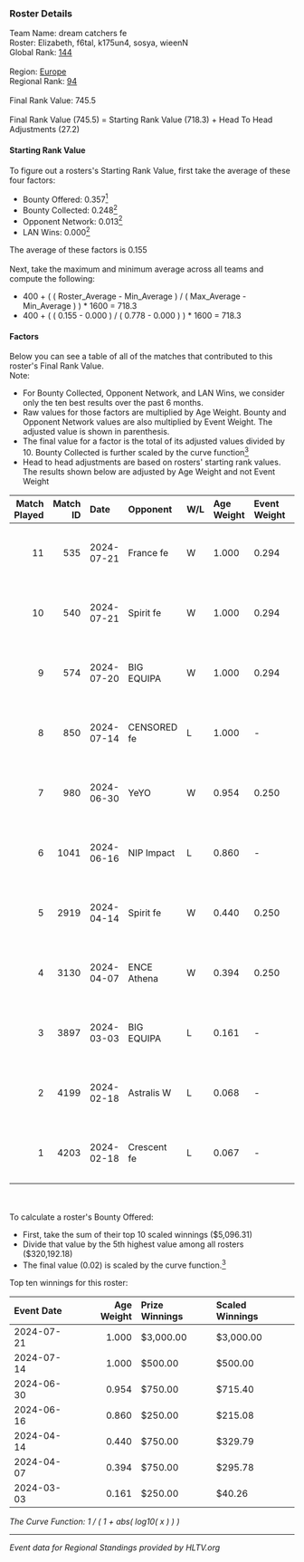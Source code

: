 ### Roster Details<br />
Team Name: dream catchers fe<br />
Roster: Elizabeth, f6tal, k175un4, sosya, wieenN<br />
Global Rank: [144](../standings_global.md)<br />
<br />
Region: [Europe]( ../standings_europe.md)<br />
Regional Rank: [94]( ../standings_europe.md)<br />
<br />
Final Rank Value:  745.5<br />
<br />
Final Rank Value (745.5) = Starting Rank Value (718.3) + Head To Head Adjustments (27.2)<br />

#### Starting Rank Value<br />
To figure out a rosters's Starting Rank Value, first take the average of these four factors:<br />
- Bounty Offered: 0.357[<sup>1</sup>](#table2)
- Bounty Collected: 0.248[<sup>2</sup>](#table1)
- Opponent Network: 0.013[<sup>2</sup>](#table1)
- LAN Wins: 0.000[<sup>2</sup>](#table1)

The average of these factors is 0.155<br />
<br />
Next, take the maximum and minimum average across all teams and compute the following:<br />
- 400 + ( ( Roster_Average - Min_Average ) / ( Max_Average - Min_Average ) ) * 1600 = 718.3
- 400 + ( ( 0.155 - 0.000 ) / ( 0.778 - 0.000 ) ) * 1600 = 718.3


#### Factors<br />
Below you can see a table of all of the matches that contributed to this roster's Final Rank Value.<br />
Note:<br />

- For Bounty Collected, Opponent Network, and LAN Wins, we consider only the ten best results over the past 6 months.
- Raw values for those factors are multiplied by Age Weight. Bounty and Opponent Network values are also multiplied by Event Weight. The adjusted value is shown in parenthesis.
- The final value for a factor is the total of its adjusted values divided by 10. Bounty Collected is further scaled by the curve function[<sup>3</sup>](#curveFunction)
- Head to head adjustments are based on rosters' starting rank values. The results shown below are adjusted by Age Weight and not Event Weight
<span id="table1"></span><br />


| Match Played | Match ID | Date       | Opponent    | W/L | Age Weight | Event Weight | Bounty Collected | Opponent Network | LAN Wins  | H2H Adj. | Roster                                   |
| -: | -: | :- | :- | :- | :- | :- | :- | :- | :- | -: | :- |
|           11 |      535 | 2024-07-21 | France fe   | W   | 1.000      | 0.294        | 0.006 (0.002)    | 0.115 (0.034)    | 0 (0.000) |    13.43 | Elizabeth, f6tal, k175un4, sosya, wieenN |
|           10 |      540 | 2024-07-21 | Spirit fe   | W   | 1.000      | 0.294        | 0.005 (0.001)    | 0.136 (0.040)    | 0 (0.000) |    11.64 | Elizabeth, f6tal, k175un4, sosya, wieenN |
|            9 |      574 | 2024-07-20 | BIG EQUIPA  | W   | 1.000      | 0.294        | 0.017 (0.005)    | 0.142 (0.042)    | 0 (0.000) |    18.12 | Elizabeth, f6tal, k175un4, sosya, wieenN |
|            8 |      850 | 2024-07-14 | CENSORED fe | L   | 1.000      | -            | -                | -                | -         |   -15.96 | Elizabeth, f6tal, k175un4, t4tty, wieenN |
|            7 |      980 | 2024-06-30 | YeYO        | W   | 0.954      | 0.250        | 0.001 (0.000)    | 0.000 (0.000)    | 0 (0.000) |     7.60 | Elizabeth, f6tal, k175un4, sosya, wieenN |
|            6 |     1041 | 2024-06-16 | NIP Impact  | L   | 0.860      | -            | -                | -                | -         |   -13.37 | k175un4, sosya, Stormy, unknxwn, wieenN  |
|            5 |     2919 | 2024-04-14 | Spirit fe   | W   | 0.440      | 0.250        | 0.005 (0.001)    | 0.136 (0.015)    | 0 (0.000) |     5.62 | k175un4, sosya, Stormy, trigusha, wieenN |
|            4 |     3130 | 2024-04-07 | ENCE Athena | W   | 0.394      | 0.250        | 0.002 (0.000)    | 0.033 (0.003)    | 0 (0.000) |     4.83 | k175un4, sosya, Stormy, trigusha, wieenN |
|            3 |     3897 | 2024-03-03 | BIG EQUIPA  | L   | 0.161      | -            | -                | -                | -         |    -2.15 | k175un4, sosya, Stormy, trigusha, wieenN |
|            2 |     4199 | 2024-02-18 | Astralis W  | L   | 0.068      | -            | -                | -                | -         |    -1.35 | k175un4, mikeri, sosya, Stormy, wieenN   |
|            1 |     4203 | 2024-02-18 | Crescent fe | L   | 0.067      | -            | -                | -                | -         |    -1.22 | k175un4, mikeri, sosya, Stormy, wieenN   |

<br />
<span id="table2"></span><br />
To calculate a roster's Bounty Offered:<br />

- First, take the sum of their top 10 scaled winnings ($5,096.31)
- Divide that value by the 5th highest value among all rosters ($320,192.18)
- The final value (0.02) is scaled by the curve function.[<sup>3</sup>](#curveFunction)

Top ten winnings for this roster:<br />

| Event Date | Age Weight | Prize Winnings | Scaled Winnings |
| :- | -: | :- | :- |
| 2024-07-21 |      1.000 | $3,000.00      | $3,000.00       |
| 2024-07-14 |      1.000 | $500.00        | $500.00         |
| 2024-06-30 |      0.954 | $750.00        | $715.40         |
| 2024-06-16 |      0.860 | $250.00        | $215.08         |
| 2024-04-14 |      0.440 | $750.00        | $329.79         |
| 2024-04-07 |      0.394 | $750.00        | $295.78         |
| 2024-03-03 |      0.161 | $250.00        | $40.26          |


<span id="curveFunction"></span>_The Curve Function: 1 / ( 1 + abs( log10( x ) ) )_<br />

---
_Event data for Regional Standings provided by HLTV.org_<br />
